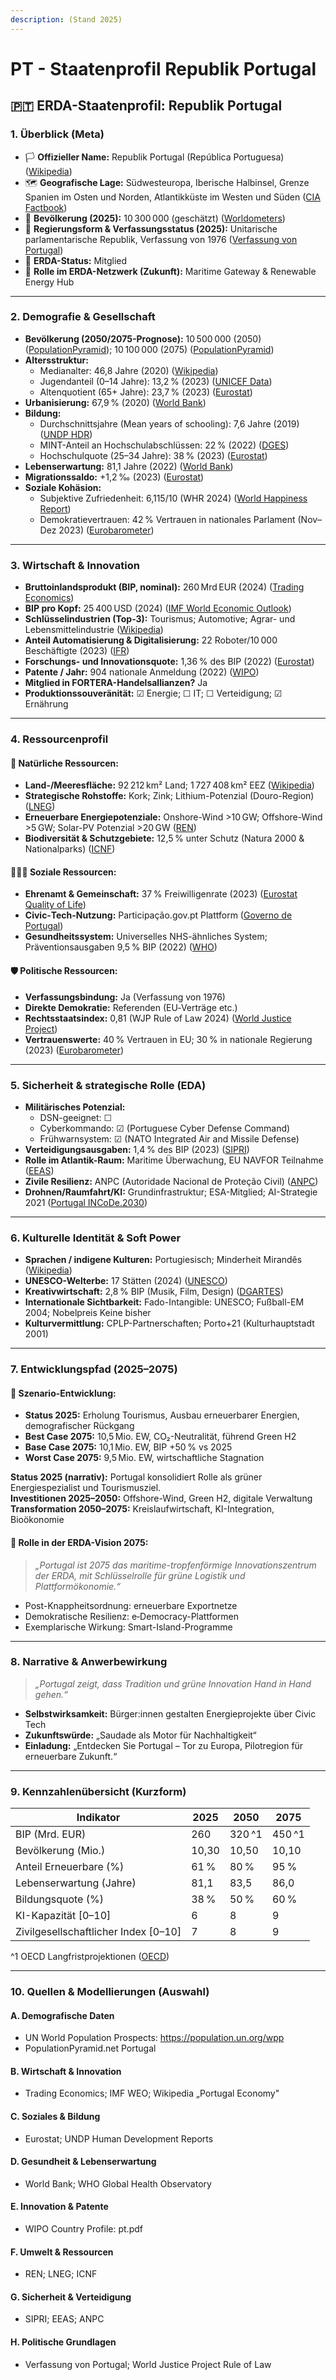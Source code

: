 ```yaml
---
description: (Stand 2025)
---
```


# PT - Staatenprofil Republik Portugal

## 🇵🇹 ERDA-Staatenprofil: Republik Portugal

### 1. Überblick (Meta)

* 🏳️ **Offizieller Name:** Republik Portugal (República Portuguesa) ([Wikipedia](https://en.wikipedia.org/wiki/Portugal))
* 🗺️ **Geografische Lage:** Südwesteuropa, Iberische Halbinsel, Grenze Spanien im Osten und Norden, Atlantikküste im Westen und Süden ([CIA Factbook](https://www.cia.gov/the-world-factbook/countries/portugal/))
* 👥 **Bevölkerung (2025):** 10 300 000 (geschätzt) ([Worldometers](https://www.worldometers.info/world-population/portugal-population/))
* 🧠 **Regierungsform & Verfassungsstatus (2025):** Unitarische parlamentarische Republik, Verfassung von 1976 ([Verfassung von Portugal](https://www.portugal.gov.pt/pt/gc21/area-de-governo/justica/conteudos/constitui%C3%A7%C3%A3o-da-rep%C3%BAblica-portuguesa))
* 📅 **ERDA-Status:** Mitglied
* 🧭 **Rolle im ERDA-Netzwerk (Zukunft):** Maritime Gateway & Renewable Energy Hub

***

### 2. Demografie & Gesellschaft

* **Bevölkerung (2050/2075-Prognose):** 10 500 000 (2050) ([PopulationPyramid](https://www.populationpyramid.net/portugal/2050/)); 10 100 000 (2075) ([PopulationPyramid](https://www.populationpyramid.net/portugal/2075/))
* **Altersstruktur:**
  * Medianalter: 46,8 Jahre (2020) ([Wikipedia](https://en.wikipedia.org/wiki/Portugal#Demographics))
  * Jugendanteil (0–14 Jahre): 13,2 % (2023) ([UNICEF Data](https://data.unicef.org))
  * Altenquotient (65+ Jahre): 23,7 % (2023) ([Eurostat](https://ec.europa.eu/eurostat/statistics-explained/index.php?title=Population_structure_and_ageing))
* **Urbanisierung:** 67,9 % (2020) ([World Bank](https://data.worldbank.org/indicator/SP.URB.TOTL.IN.ZS?locations=PT))
* **Bildung:**
  * Durchschnittsjahre (Mean years of schooling): 7,6 Jahre (2019) ([UNDP HDR](https://hdr.undp.org))
  * MINT-Anteil an Hochschulabschlüssen: 22 % (2022) ([DGES](https://www.dges.gov.pt))
  * Hochschulquote (25–34 Jahre): 38 % (2023) ([Eurostat](https://ec.europa.eu/eurostat/databrowser/view/edat_lfse_22/default/table?lang=en))
* **Lebenserwartung:** 81,1 Jahre (2022) ([World Bank](https://data.worldbank.org/indicator/SP.DYN.LE00.IN?locations=PT))
* **Migrationssaldo:** +1,2 ‰ (2023) ([Eurostat](https://ec.europa.eu/eurostat/databrowser/view/tps00178/default/table?lang=en))
* **Soziale Kohäsion:**
  * Subjektive Zufriedenheit: 6,115/10 (WHR 2024) ([World Happiness Report](https://worldhappiness.report))
  * Demokratievertrauen: 42 % Vertrauen in nationales Parlament (Nov–Dez 2023) ([Eurobarometer](https://europa.eu/eurobarometer/surveys))

***

### 3. Wirtschaft & Innovation

* **Bruttoinlandsprodukt (BIP, nominal):** 260 Mrd EUR (2024) ([Trading Economics](https://tradingeconomics.com/portugal/gdp))
* **BIP pro Kopf:** 25 400 USD (2024) ([IMF World Economic Outlook](https://www.imf.org))
* **Schlüsselindustrien (Top‑3):** Tourismus; Automotive; Agrar- und Lebensmittelindustrie ([Wikipedia](https://en.wikipedia.org/wiki/Portugal#Economy))
* **Anteil Automatisierung & Digitalisierung:** 22 Roboter/10 000 Beschäftigte (2023) ([IFR](https://ifr.org/))
* **Forschungs- und Innovationsquote:** 1,36 % des BIP (2022) ([Eurostat](https://ec.europa.eu/eurostat/databrowser/view/tsc00003/default/table?lang=en))
* **Patente / Jahr:** 904 nationale Anmeldung (2022) ([WIPO](https://www.wipo.int/edocs/statistics-country-profile/en/pt.pdf))
* **Mitglied in FORTERA-Handelsallianzen?** Ja
* **Produktionssouveränität:** ☑ Energie; ☐ IT; ☐ Verteidigung; ☑ Ernährung

***

### 4. Ressourcenprofil

#### 🌱 Natürliche Ressourcen:

* **Land-/Meeresfläche:** 92 212 km² Land; 1 727 408 km² EEZ ([Wikipedia](https://en.wikipedia.org/wiki/Portugal))
* **Strategische Rohstoffe:** Kork; Zink; Lithium-Potenzial (Douro-Region) ([LNEG](https://www.lneg.pt))
* **Erneuerbare Energiepotenziale:** Onshore-Wind >10 GW; Offshore-Wind >5 GW; Solar-PV Potenzial >20 GW ([REN](https://www.ren.pt))
* **Biodiversität & Schutzgebiete:** 12,5 % unter Schutz (Natura 2000 & Nationalparks) ([ICNF](https://www.icnf.pt))

#### 🧑‍🤝‍🧑 Soziale Ressourcen:

* **Ehrenamt & Gemeinschaft:** 37 % Freiwilligenrate (2023) ([Eurostat Quality of Life](https://ec.europa.eu/eurostat))
* **Civic‑Tech-Nutzung:** Participação.gov.pt Plattform ([Governo de Portugal](https://participacao.portugal.gov.pt))
* **Gesundheitssystem:** Universelles NHS-ähnliches System; Präventionsausgaben 9,5 % BIP (2022) ([WHO](https://www.who.int))

#### 🛡️ Politische Ressourcen:

* **Verfassungsbindung:** Ja (Verfassung von 1976)
* **Direkte Demokratie:** Referenden (EU‑Verträge etc.)
* **Rechtsstaatsindex:** 0,81 (WJP Rule of Law 2024) ([World Justice Project](https://worldjusticeproject.org))
* **Vertrauenswerte:** 40 % Vertrauen in EU; 30 % in nationale Regierung (2023) ([Eurobarometer](https://europa.eu/eurobarometer/surveys))

***

### 5. Sicherheit & strategische Rolle (EDA)

* **Militärisches Potenzial:**
  * DSN-geeignet: ☐
  * Cyberkommando: ☑ (Portuguese Cyber Defense Command)
  * Frühwarnsystem: ☑ (NATO Integrated Air and Missile Defense)
* **Verteidigungsausgaben:** 1,4 % des BIP (2023) ([SIPRI](https://www.sipri.org))
* **Rolle im Atlantik-Raum:** Maritime Überwachung, EU NAVFOR Teilnahme ([EEAS](https://eeas.europa.eu))
* **Zivile Resilienz:** ANPC (Autoridade Nacional de Proteção Civil) ([ANPC](https://www.prociv.pt))
* **Drohnen/Raumfahrt/KI:** Grundinfrastruktur; ESA-Mitglied; AI-Strategie 2021 ([Portugal INCoDe.2030](https://incode2030.gov.pt))

***

### 6. Kulturelle Identität & Soft Power

* **Sprachen / indigene Kulturen:** Portugiesisch; Minderheit Mirandês ([Wikipedia](https://en.wikipedia.org/wiki/Mirandese_language))
* **UNESCO-Welterbe:** 17 Stätten (2024) ([UNESCO](https://whc.unesco.org/en/statesparties/pt))
* **Kreativwirtschaft:** 2,8 % BIP (Musik, Film, Design) ([DGARTES](https://www.dgartes.gov.pt))
* **Internationale Sichtbarkeit:** Fado-Intangible: UNESCO; Fußball-EM 2004; Nobelpreis Keine bisher
* **Kulturvermittlung:** CPLP-Partnerschaften; Porto+21 (Kulturhauptstadt 2001)

***

### 7. Entwicklungspfad (2025–2075)

#### 🔭 Szenario-Entwicklung:

* **Status 2025:** Erholung Tourismus, Ausbau erneuerbarer Energien, demografischer Rückgang
* **Best Case 2075:** 10,5 Mio. EW, CO₂-Neutralität, führend Green H2
* **Base Case 2075:** 10,1 Mio. EW, BIP +50 % vs 2025
* **Worst Case 2075:** 9,5 Mio. EW, wirtschaftliche Stagnation

**Status 2025 (narrativ):** Portugal konsolidiert Rolle als grüner Energiespezialist und Tourismusziel.\
**Investitionen 2025–2050:** Offshore-Wind, Green H2, digitale Verwaltung\
**Transformation 2050–2075:** Kreislaufwirtschaft, KI-Integration, Bioökonomie

#### 🚀 Rolle in der ERDA-Vision 2075:

> _„Portugal ist 2075 das maritime-tropfenförmige Innovationszentrum der ERDA, mit Schlüsselrolle für grüne Logistik und Plattformökonomie.“_

* Post-Knappheitsordnung: erneuerbare Exportnetze
* Demokratische Resilienz: e‑Democracy-Plattformen
* Exemplarische Wirkung: Smart-Island-Programme

***

### 8. Narrative & Anwerbewirkung

> _„Portugal zeigt, dass Tradition und grüne Innovation Hand in Hand gehen.“_

* **Selbstwirksamkeit:** Bürger:innen gestalten Energieprojekte über Civic Tech
* **Zukunftswürde:** „Saudade als Motor für Nachhaltigkeit“
* **Einladung:** „Entdecken Sie Portugal – Tor zu Europa, Pilotregion für erneuerbare Zukunft.“

***

### 9. Kennzahlenübersicht (Kurzform)

| Indikator                             | 2025  | 2050   | 2075   |
| ------------------------------------- | ----- | ------ | ------ |
| BIP (Mrd. EUR)                        | 260   | 320 ^1 | 450 ^1 |
| Bevölkerung (Mio.)                    | 10,30 | 10,50  | 10,10  |
| Anteil Erneuerbare (%)                | 61 %  | 80 %   | 95 %   |
| Lebenserwartung (Jahre)               | 81,1  | 83,5   | 86,0   |
| Bildungsquote (%)                     | 38 %  | 50 %   | 60 %   |
| KI-Kapazität \[0–10]                  | 6     | 8      | 9      |
| Zivilgesellschaftlicher Index \[0–10] | 7     | 8      | 9      |

^1 OECD Langfristprojektionen ([OECD](https://www.oecd.org))

***

### 10. Quellen & Modellierungen (Auswahl)

#### A. Demografische Daten

* UN World Population Prospects: https://population.un.org/wpp
* PopulationPyramid.net Portugal

#### B. Wirtschaft & Innovation

* Trading Economics; IMF WEO; Wikipedia „Portugal Economy"

#### C. Soziales & Bildung

* Eurostat; UNDP Human Development Reports

#### D. Gesundheit & Lebenserwartung

* World Bank; WHO Global Health Observatory

#### E. Innovation & Patente

* WIPO Country Profile: pt.pdf

#### F. Umwelt & Ressourcen

* REN; LNEG; ICNF

#### G. Sicherheit & Verteidigung

* SIPRI; EEAS; ANPC

#### H. Politische Grundlagen

* Verfassung von Portugal; World Justice Project Rule of Law
